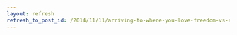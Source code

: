 ```yaml
---
layout: refresh
refresh_to_post_id: /2014/11/11/arriving-to-where-you-love-freedom-vs-agency
---
```

